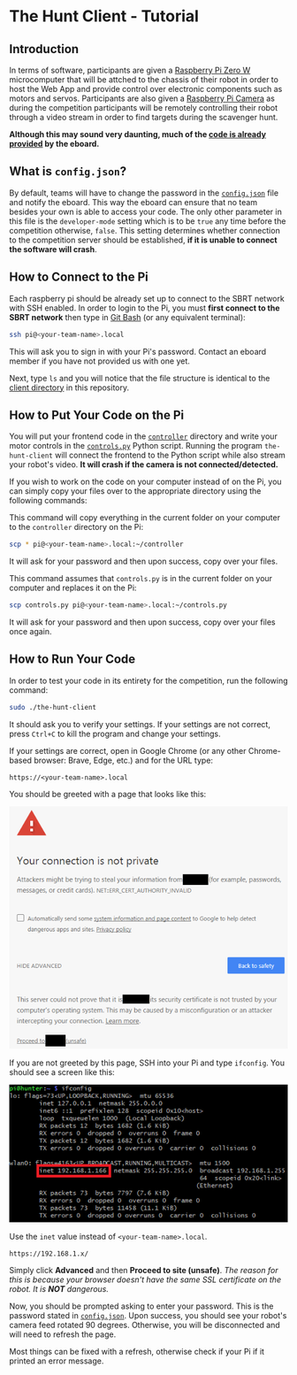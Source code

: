 # The Hunt Client - Tutorial

## Introduction
In terms of software, participants are given a [Raspberry Pi Zero W](https://www.raspberrypi.com/products/raspberry-pi-zero-w/) microcomputer that will be attched to the chassis of their robot in order to host the Web App and provide control over electronic components such as motors and servos. Participants are also given a [Raspberry Pi Camera](https://www.raspberrypi.com/documentation/accessories/camera.html) as during the competition participants will be remotely controlling their robot through a video stream in order to find targets during the scavenger hunt.

**Although this may sound very daunting, much of the [code is already provided](client) by the eboard.** 

## What is `config.json`?
By default, teams will have to change the password in the [`config.json`](config.json) file and notify the eboard. This way the eboard can ensure that no team besides your own is able to access your code. The only other parameter in this file is the `developer-mode` setting which is to be `true` any time before the competition otherwise, `false`. This setting determines whether connection to the competition server should be established, **if it is unable to connect the software will crash**.

## How to Connect to the Pi
Each raspberry pi should be already set up to connect to the SBRT network with SSH enabled. In order to login to the Pi, you must **first connect to the SBRT network** then type in [Git Bash](https://git-scm.com/downloads) (or any equivalent terminal):
```bash
ssh pi@<your-team-name>.local
```
This will ask you to sign in with your Pi's password. Contact an eboard member if you have not provided us with one yet.

Next, type `ls` and you will notice that the file structure is identical to the [client directory](client) in this repository. 

## How to Put Your Code on the Pi
You will put your frontend code in the [`controller`](controller/) directory and write your motor controls in the [`controls.py`](controls.py) Python script. Running the program `the-hunt-client` will connect the frontend to the Python script while also stream your robot's video. **It will crash if the camera is not connected/detected.**

If you wish to work on the code on your computer instead of on the Pi, you can simply copy your files over to the appropriate directory using the following commands:

This command will copy everything in the current folder on your computer to the `controller` directory on the Pi:
```bash
scp * pi@<your-team-name>.local:~/controller
```
It will ask for your password and then upon success, copy over your files.

This command assumes that `controls.py` is in the current folder on your computer and replaces it on the Pi:
```bash
scp controls.py pi@<your-team-name>.local:~/controls.py
```
It will ask for your password and then upon success, copy over your files once again.

## How to Run Your Code
In order to test your code in its entirety for the competition, run the following command:
```bash
sudo ./the-hunt-client
```
It should ask you to verify your settings. If your settings are not correct, press `Ctrl+C` to kill the program and change your settings. 

If your settings are correct, open in Google Chrome (or any other Chrome-based browser: Brave, Edge, etc.) and for the URL type:
```
https://<your-team-name>.local
```
You should be greeted with a page that looks like this:

![Your connection is not private](../img/invalidSSL.png)

If you are not greeted by this page, SSH into your Pi and type `ifconfig`. You should see a screen like this: 

![inet](../img/ifconfig.png)

Use the `inet` value instead of `<your-team-name>.local`.
```
https://192.168.1.x/
```


Simply click **Advanced** and then **Proceed to site (unsafe)**. *The reason for this is because your browser doesn't have the same SSL certificate on the robot. It is **NOT** dangerous.*

Now, you should be prompted asking to enter your password. This is the password stated in [`config.json`](config.json). Upon success, you should see your robot's camera feed rotated 90 degrees. Otherwise, you will be disconnected and will need to refresh the page.

Most things can be fixed with a refresh, otherwise check if your Pi if it printed an error message.